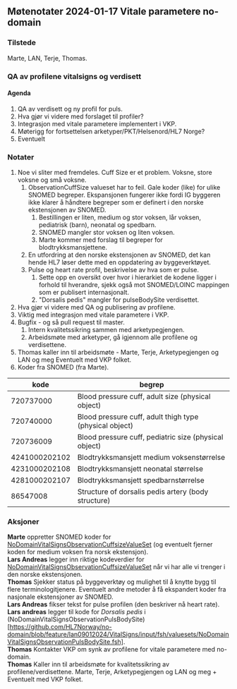 ## Møtenotater 2024-01-17 Vitale parametere no-domain

### Tilstede

Marte, LAN, Terje, Thomas.

### QA av profilene vitalsigns og verdisett

#### Agenda

1. QA av verdisett og ny profil for puls.
2. Hva gjør vi videre med forslaget til profiler?
3. Integrasjon med vitale parametere implementert i VKP.
4. Møterigg for fortsettelsen arketyper/PKT/Helsenord/HL7 Norge?
5. Eventuelt

### Notater

1. Noe vi sliter med fremdeles. Cuff Size er et problem. Voksne, store voksne og små voksne.
   1. ObservationCuffSize valueset har to feil. Gale koder (like) for ulike SNOMED begreper. Ekspansjonen fungerer ikke fordi IG byggeren ikke klarer å håndtere begreper som er definert i den norske ekstensjonen av SNOMED.
      1. Bestillingen er liten, medium og stor voksen, lår voksen, pediatrisk (barn), neonatal og spedbarn.  
      2. SNOMED mangler stor voksen og liten voksen.
      3. Marte kommer med forslag til begreper for blodtrykksmansjettene.
   2. En utfordring at den norske ekstensjonen av SNOMED, det kan hende HL7 løser dette med en oppdatering av byggeverktøyet.  
   3. Pulse og heart rate profil, beskrivelse av hva som er pulse.  
      1. Sette opp en oversikt over hvor i hierarkiet de kodene ligger i forhold til hverandre, sjekk også mot SNOMED/LOINC mappingen som er publisert internasjonalt.
      2. "Dorsalis pedis" mangler for pulseBodySite verdisettet.  
2. Hva gjør vi videre med QA og publisering av profilene.  
3. Viktig med integrasjon med vitale parametere i VKP.  
4. Bugfix - og så pull request til master.  
   1. Intern kvalitetssikring sammen med arketypegjengen.  
   2. Arbeidsmøte med arketyper, gå igjennom alle profilene og verdisettene.  
5. Thomas kaller inn til arbeidsmøte - Marte, Terje, Arketypegjengen og LAN og meg Eventuelt med VKP folket.  
6. Koder fra SNOMED (fra Marte).  

kode|begrep
---|---
720737000 |Blood pressure cuff, adult size (physical object)
720740000 |Blood pressure cuff, adult thigh type (physical object)
720736009 |Blood pressure cuff, pediatric size (physical object)
4241000202102 |Blodtrykksmansjett medium voksenstørrelse
4231000202108 |Blodtrykksmansjett neonatal størrelse
4281000202107 |Blodtrykksmansjett spedbarnstørrelse
86547008 |Structure of dorsalis pedis artery (body structure)

### Aksjoner

**Marte** oppretter SNOMED koder for [NoDomainVitalSignsObservationCuffsizeValueSet](https://github.com/HL7Norway/no-domain/blob/feature/lan09012024/VitalSigns/input/fsh/valuesets/NoDomainVitalSignsObservationCuffsizeValueSet.fsh) (og eventuelt fjerner koden for medium voksen fra norsk ekstensjon).  
**Lars Andreas** legger inn riktige kodeverdier for [NoDomainVitalSignsObservationCuffsizeValueSet](https://github.com/HL7Norway/no-domain/blob/feature/lan09012024/VitalSigns/input/fsh/valuesets/NoDomainVitalSignsObservationCuffsizeValueSet.fsh) når vi har alle vi trenger i den norske ekstensjonen.  
**Thomas** Sjekker status på byggeverktøy og mulighet til å knytte bygg til flere terminologitjenere. Eventuelt andre metoder å få ekspandert koder fra nasjonale ekstensjoner av SNOMED.  
**Lars Andreas** fikser tekst for pulse profilen (den beskriver nå heart rate).  
**Lars andreas** legger til kode for *Dorsalis pedis* i (NoDomainVitalSignsObservationPulsBodySite)[https://github.com/HL7Norway/no-domain/blob/feature/lan09012024/VitalSigns/input/fsh/valuesets/NoDomainVitalSignsObservationPulsBodySite.fsh].  
**Thomas** Kontakter VKP om synk av profilene for vitale parametere med no-domain.  
**Thomas** Kaller inn til arbeidsmøte for kvalitetssikring av profilene/verdisettene. Marte, Terje, Arketypegjengen og LAN og meg + Eventuelt med VKP folket.  
